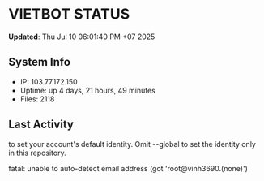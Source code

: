# VIETBOT STATUS
**Updated**: Thu Jul 10 06:01:40 PM +07 2025

## System Info
- IP: 103.77.172.150
- Uptime: up 4 days, 21 hours, 49 minutes
- Files: 2118

## Last Activity

to set your account's default identity.
Omit --global to set the identity only in this repository.

fatal: unable to auto-detect email address (got 'root@vinh3690.(none)')
